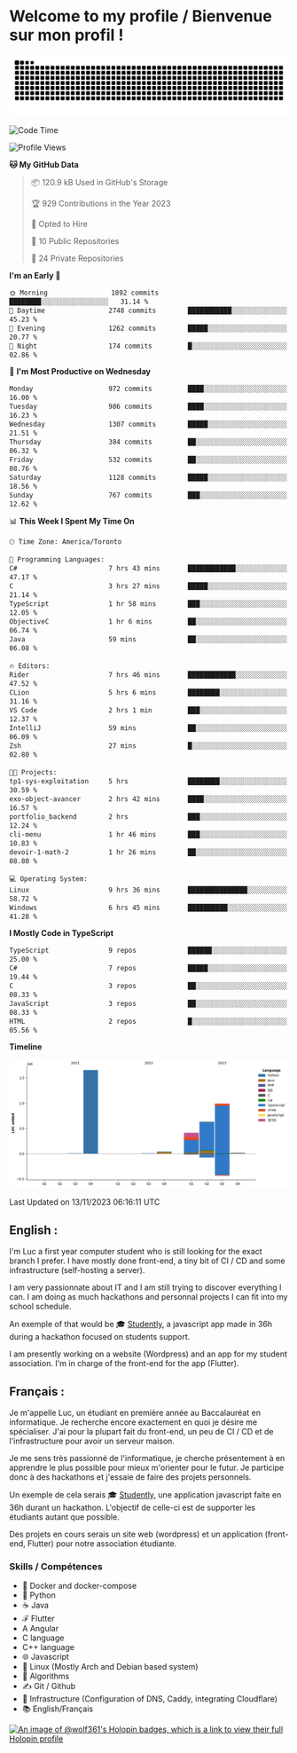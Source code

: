 # Welcome to my profile / Bienvenue sur mon profil !

![snake gif](https://github.com/wolf-361/wolf-361/blob/output/github-contribution-grid-snake.svg)

<!--START_SECTION:waka-->
![Code Time](http://img.shields.io/badge/Code%20Time-456%20hrs%2022%20mins-blue)

![Profile Views](http://img.shields.io/badge/Profile%20Views-0-blue)

**🐱 My GitHub Data** 

> 📦 120.9 kB Used in GitHub's Storage 
 > 
> 🏆 929 Contributions in the Year 2023
 > 
> 💼 Opted to Hire
 > 
> 📜 10 Public Repositories 
 > 
> 🔑 24 Private Repositories 
 > 
**I'm an Early 🐤** 

```text
🌞 Morning                1892 commits        ████████░░░░░░░░░░░░░░░░░   31.14 % 
🌆 Daytime                2748 commits        ███████████░░░░░░░░░░░░░░   45.23 % 
🌃 Evening                1262 commits        █████░░░░░░░░░░░░░░░░░░░░   20.77 % 
🌙 Night                  174 commits         █░░░░░░░░░░░░░░░░░░░░░░░░   02.86 % 
```
📅 **I'm Most Productive on Wednesday** 

```text
Monday                   972 commits         ████░░░░░░░░░░░░░░░░░░░░░   16.00 % 
Tuesday                  986 commits         ████░░░░░░░░░░░░░░░░░░░░░   16.23 % 
Wednesday                1307 commits        █████░░░░░░░░░░░░░░░░░░░░   21.51 % 
Thursday                 384 commits         ██░░░░░░░░░░░░░░░░░░░░░░░   06.32 % 
Friday                   532 commits         ██░░░░░░░░░░░░░░░░░░░░░░░   08.76 % 
Saturday                 1128 commits        █████░░░░░░░░░░░░░░░░░░░░   18.56 % 
Sunday                   767 commits         ███░░░░░░░░░░░░░░░░░░░░░░   12.62 % 
```


📊 **This Week I Spent My Time On** 

```text
🕑︎ Time Zone: America/Toronto

💬 Programming Languages: 
C#                       7 hrs 43 mins       ████████████░░░░░░░░░░░░░   47.17 % 
C                        3 hrs 27 mins       █████░░░░░░░░░░░░░░░░░░░░   21.14 % 
TypeScript               1 hr 58 mins        ███░░░░░░░░░░░░░░░░░░░░░░   12.05 % 
ObjectiveC               1 hr 6 mins         ██░░░░░░░░░░░░░░░░░░░░░░░   06.74 % 
Java                     59 mins             ██░░░░░░░░░░░░░░░░░░░░░░░   06.08 % 

🔥 Editors: 
Rider                    7 hrs 46 mins       ████████████░░░░░░░░░░░░░   47.52 % 
CLion                    5 hrs 6 mins        ████████░░░░░░░░░░░░░░░░░   31.16 % 
VS Code                  2 hrs 1 min         ███░░░░░░░░░░░░░░░░░░░░░░   12.37 % 
IntelliJ                 59 mins             ██░░░░░░░░░░░░░░░░░░░░░░░   06.09 % 
Zsh                      27 mins             █░░░░░░░░░░░░░░░░░░░░░░░░   02.80 % 

🐱‍💻 Projects: 
tp1-sys-exploitation     5 hrs               ████████░░░░░░░░░░░░░░░░░   30.59 % 
exo-object-avancer       2 hrs 42 mins       ████░░░░░░░░░░░░░░░░░░░░░   16.57 % 
portfolio_backend        2 hrs               ███░░░░░░░░░░░░░░░░░░░░░░   12.24 % 
cli-menu                 1 hr 46 mins        ███░░░░░░░░░░░░░░░░░░░░░░   10.83 % 
devoir-1-math-2          1 hr 26 mins        ██░░░░░░░░░░░░░░░░░░░░░░░   08.80 % 

💻 Operating System: 
Linux                    9 hrs 36 mins       ███████████████░░░░░░░░░░   58.72 % 
Windows                  6 hrs 45 mins       ██████████░░░░░░░░░░░░░░░   41.28 % 
```

**I Mostly Code in TypeScript** 

```text
TypeScript               9 repos             ██████░░░░░░░░░░░░░░░░░░░   25.00 % 
C#                       7 repos             █████░░░░░░░░░░░░░░░░░░░░   19.44 % 
C                        3 repos             ██░░░░░░░░░░░░░░░░░░░░░░░   08.33 % 
JavaScript               3 repos             ██░░░░░░░░░░░░░░░░░░░░░░░   08.33 % 
HTML                     2 repos             █░░░░░░░░░░░░░░░░░░░░░░░░   05.56 % 
```



**Timeline**

![Lines of Code chart](https://raw.githubusercontent.com/wolf-361/wolf-361/main/assets/bar_graph.png)


 Last Updated on 13/11/2023 06:16:11 UTC
<!--END_SECTION:waka-->

## English : 

I'm Luc a first year computer student who is still looking for the exact branch I prefer. I have mostly done front-end, a tiny bit of CI / CD and some infrastructure (self-hosting a server).

I am very passionnate about IT and I am still trying to discover everything I can. I am doing as much hackathons and personnal projects I can fit into my school schedule.

An exemple of that would be 🎓 [Studently](https://github.com/wolf-361/Studently-CodeJam12), a javascript app made in 36h during a hackathon focused on students support.

I am presently working on a website (Wordpress) and an app for my student association. I'm in charge of the front-end for the app (Flutter).

## Français :

Je m'appelle Luc, un étudiant en première année au Baccalauréat en informatique. Je recherche encore exactement en quoi je désire me spécialiser. J'ai pour la plupart fait du front-end, un peu de CI / CD et de l'infrastructure pour avoir un serveur maison.

Je me sens très passionné de l'informatique, je cherche présentement à en apprendre le plus possible pour mieux m'orienter pour le futur. Je participe donc à des hackathons et j'essaie de faire des projets personnels.

Un exemple de cela serais 🎓 [Studently](https://github.com/wolf-361/Studently-CodeJam12), une application javascript faite en 36h durant un hackathon. L'objectif de celle-ci est de supporter les étudiants autant que possible.

Des projets en cours serais un site web (wordpress) et un application (front-end, Flutter) pour notre association étudiante.

###  Skills / Compétences

* 🐋 Docker and docker-compose
* 🐍 Python
* ☕ Java
* ℱ Flutter
* A Angular
* C language
* C++ language
* 🌐 Javascript
* 🐧 Linux (Mostly Arch and Debian based system)
* 🧩 Algorithms
* ✍️ Git / Github
* 📜 Infrastructure (Configuration of DNS, Caddy, integrating Cloudflare)
* 📚 English/Français

[![An image of @wolf361's Holopin badges, which is a link to view their full Holopin profile](https://holopin.me/wolf361)](https://holopin.io/@wolf361)


